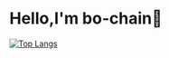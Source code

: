 # Hello,I'm bo-chain🤙
[![Top Langs](https://github-readme-stats.vercel.app/api/top-langs/?username=bochainwu&layout=compact)](https://github.com/anuraghazra/github-readme-stats)
